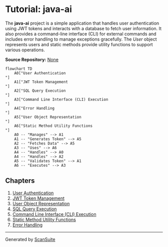 # Tutorial: java-ai

The **java-ai** project is a simple application that handles user authentication using JWT tokens and interacts with a database to fetch user information. It also provides a command-line interface (CLI) for external commands and includes error handling to manage exceptions gracefully. The *User* object represents users and static methods provide utility functions to support various operations.


**Source Repository:** [None](None)

```mermaid
flowchart TD
    A0["User Authentication
"]
    A1["JWT Token Management
"]
    A2["SQL Query Execution
"]
    A3["Command Line Interface (CLI) Execution
"]
    A4["Error Handling
"]
    A5["User Object Representation
"]
    A6["Static Method Utility Functions
"]
    A0 -- "Manages" --> A1
    A1 -- "Generates Token" --> A5
    A2 -- "Fetches Data" --> A5
    A3 -- "Uses" --> A6
    A4 -- "Handles" --> A0
    A4 -- "Handles" --> A2
    A5 -- "Validates Token" --> A1
    A6 -- "Executes" --> A3
```

## Chapters

1. [User Authentication
](01_user_authentication_.md)
2. [JWT Token Management
](02_jwt_token_management_.md)
3. [User Object Representation
](03_user_object_representation_.md)
4. [SQL Query Execution
](04_sql_query_execution_.md)
5. [Command Line Interface (CLI) Execution
](05_command_line_interface__cli__execution_.md)
6. [Static Method Utility Functions
](06_static_method_utility_functions_.md)
7. [Error Handling
](07_error_handling_.md)


---

Generated by [ScanSuite](https://scansuite.gitbook.io/scansuite)